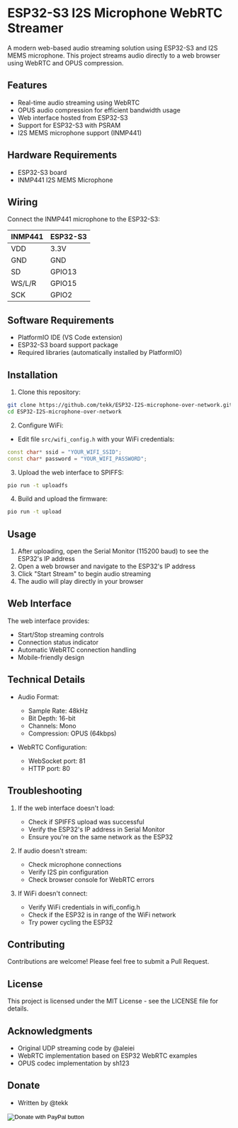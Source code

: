 # ESP32-S3 I2S Microphone WebRTC Streamer

A modern web-based audio streaming solution using ESP32-S3 and I2S MEMS microphone. This project streams audio directly to a web browser using WebRTC and OPUS compression.

## Features

- Real-time audio streaming using WebRTC
- OPUS audio compression for efficient bandwidth usage
- Web interface hosted from ESP32-S3
- Support for ESP32-S3 with PSRAM
- I2S MEMS microphone support (INMP441)

## Hardware Requirements

- ESP32-S3 board
- INMP441 I2S MEMS Microphone

## Wiring

Connect the INMP441 microphone to the ESP32-S3:

| INMP441 | ESP32-S3 |
|---------|----------|
| VDD     | 3.3V     |
| GND     | GND      |
| SD      | GPIO13   |
| WS/L/R  | GPIO15   |
| SCK     | GPIO2    |

## Software Requirements

- PlatformIO IDE (VS Code extension)
- ESP32-S3 board support package
- Required libraries (automatically installed by PlatformIO)

## Installation

1. Clone this repository:
```bash
git clone https://github.com/tekk/ESP32-I2S-microphone-over-network.git
cd ESP32-I2S-microphone-over-network
```

2. Configure WiFi:
- Edit file `src/wifi_config.h` with your WiFi credentials:
```cpp
const char* ssid = "YOUR_WIFI_SSID";
const char* password = "YOUR_WIFI_PASSWORD";
```

3. Upload the web interface to SPIFFS:
```bash
pio run -t uploadfs
```

4. Build and upload the firmware:
```bash
pio run -t upload
```

## Usage

1. After uploading, open the Serial Monitor (115200 baud) to see the ESP32's IP address
2. Open a web browser and navigate to the ESP32's IP address
3. Click "Start Stream" to begin audio streaming
4. The audio will play directly in your browser

## Web Interface

The web interface provides:
- Start/Stop streaming controls
- Connection status indicator
- Automatic WebRTC connection handling
- Mobile-friendly design

## Technical Details

- Audio Format:
  - Sample Rate: 48kHz
  - Bit Depth: 16-bit
  - Channels: Mono
  - Compression: OPUS (64kbps)

- WebRTC Configuration:
  - WebSocket port: 81
  - HTTP port: 80

## Troubleshooting

1. If the web interface doesn't load:
   - Check if SPIFFS upload was successful
   - Verify the ESP32's IP address in Serial Monitor
   - Ensure you're on the same network as the ESP32

2. If audio doesn't stream:
   - Check microphone connections
   - Verify I2S pin configuration
   - Check browser console for WebRTC errors

3. If WiFi doesn't connect:
   - Verify WiFi credentials in wifi_config.h
   - Check if the ESP32 is in range of the WiFi network
   - Try power cycling the ESP32

## Contributing

Contributions are welcome! Please feel free to submit a Pull Request.

## License

This project is licensed under the MIT License - see the LICENSE file for details.

## Acknowledgments

- Original UDP streaming code by @aleiei
- WebRTC implementation based on ESP32 WebRTC examples
- OPUS codec implementation by sh123

## Donate

- Written by @tekk

<form action="https://www.paypal.com/donate" method="post" target="_top">
<input type="hidden" name="hosted_button_id" value="5SPJW8Y4G2CKJ" />
<input type="image" src="https://www.paypalobjects.com/en_US/i/btn/btn_donateCC_LG.gif" border="0" name="submit" title="PayPal - The safer, easier way to pay online!" alt="Donate with PayPal button" />
<img alt="" border="0" src="https://www.paypal.com/en_SK/i/scr/pixel.gif" width="1" height="1" />
</form>
